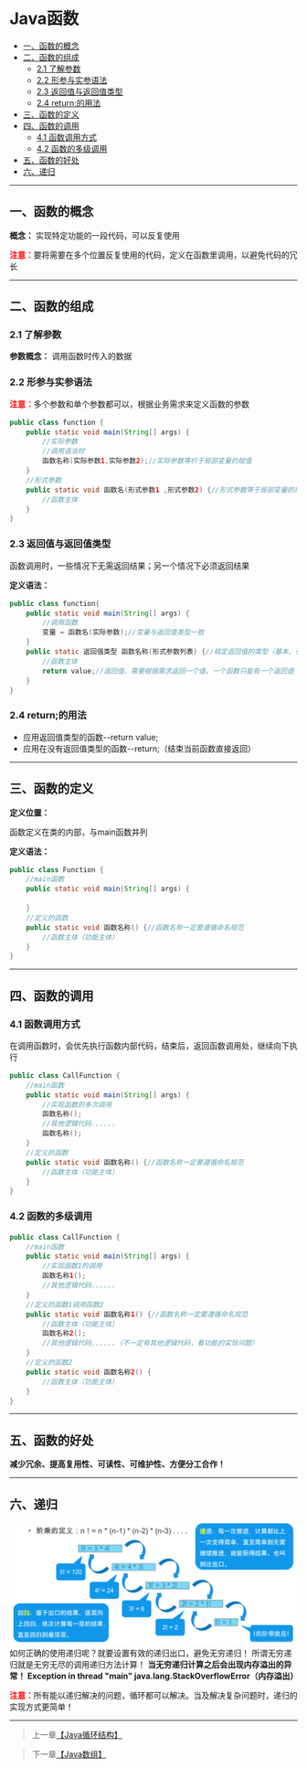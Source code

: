 # Java函数

  * [一、函数的概念](#一函数的概念)
  * [二、函数的组成](#二函数的组成)
     * [2.1 了解参数](#21-了解参数)
     * [2.2 形参与实参语法](#22-形参与实参语法)
     * [2.3 返回值与返回值类型](#23-返回值与返回值类型)
     * [2.4 return;的用法](#24-return的用法)
  * [三、函数的定义](#三函数的定义)
  * [四、函数的调用](#四函数的调用)
     * [4.1 函数调用方式](#41-函数调用方式)
     * [4.2 函数的多级调用](#42-函数的多级调用)
  * [五、函数的好处](#五函数的好处)
  * [六、递归](#六递归)

------

## 一、函数的概念
**概念：** 实现特定功能的一段代码，可以反复使用

<font color="red">**注意：**</font>要将需要在多个位置反复使用的代码，定义在函数里调用，以避免代码的冗长
***
<a id="2"> </a>
## 二、函数的组成

### 2.1 了解参数

**参数概念：** 调用函数时传入的数据



### 2.2 形参与实参语法

<font color="red">**注意：**</font>多个参数和单个参数都可以，根据业务需求来定义函数的参数

```java
public class function {
	public static void main(String[] args) {
		//实际参数
		//调用语法时
		函数名称(实际参数1,实际参数2);//实际参数等价于局部变量的赋值
	}
	//形式参数
	public static void 函数名(形式参数1 ,形式参数2) {//形式参数等于局部变量的声明
		//函数主体
	}
}
```


### 2.3 返回值与返回值类型

函数调用时，一些情况下无需返回结果；另一个情况下必须返回结果

**定义语法：** 

```java
public class function{
	public static void main(String[] args) {
		//调用函数
		变量 = 函数名(实际参数);//变量与返回值类型一致
	}
	public static 返回值类型 函数名称(形式参数列表) {//规定返回值的类型（基本、引用、void）
		//函数主体
		return value;//返回值，需要根据需求返回一个值，一个函数只能有一个返回值
	}
}
```


### 2.4 return;的用法

 - 应用返回值类型的函数--return value;
 - 应用在没有返回值类型的函数--return;（结束当前函数直接返回）
***
<a id="3"> </a>
## 三、函数的定义
**定义位置：** 

函数定义在类的内部，与main函数并列

**定义语法：**

```java
public class Function {
	//main函数
	public static void main(String[] args) {
	
	}
	//定义的函数
	public static void 函数名称() {//函数名称一定要遵循命名规范
		//函数主体（功能主体）
	}
}
```
***
<a id="4"> </a>
## 四、函数的调用
### 4.1 函数调用方式
在调用函数时，会优先执行函数内部代码，结束后，返回函数调用处，继续向下执行

```java
public class CallFunction {
	//main函数
	public static void main(String[] args) {
		//实现函数的多次调用
		函数名称();
		//其他逻辑代码......
		函数名称();
	}
	//定义的函数
	public static void 函数名称() {//函数名称一定要遵循命名规范
		//函数主体（功能主体）
	}
}
```


### 4.2 函数的多级调用

```java
public class CallFunction {
	//main函数
	public static void main(String[] args) {
		//实现函数1的调用
		函数名称1();
		//其他逻辑代码......
	}
	//定义的函数1调用函数2
	public static void 函数名称1() {//函数名称一定要遵循命名规范
		//函数主体（功能主体）
		函数名称2();
		//其他逻辑代码......（不一定有其他逻辑代码，看功能的实现问题）
	}
	//定义的函数2
	public static void 函数名称2() {
		//函数主体（功能主体）
	}
}
```
***
<a id="5"> </a>
## 五、函数的好处
**减少冗余、提高复用性、可读性、可维护性、方便分工合作！**

***
<a id="6"> </a>

## 六、递归
![在这里插入图片描述](https://github.com/Yangliang266/programmingKnowledge/blob/master/media/pictures/Java-Standard-Edition/Java函数/递归.png)
如何正确的使用递归呢？就要设置有效的递归出口，避免无穷递归！
所谓无穷递归就是无穷无尽的调用递归方法计算！
**当无穷递归计算之后会出现内存溢出的异常！
Exception in thread "main" java.lang.StackOverflowError（内存溢出）**

<font color="red">**注意：**</font>所有能以递归解决的问题，循环都可以解决。当及解决复杂问题时，递归的实现方式更简单！

***



> 上一章[【Java循环结构】](https://github.com/Yangliang266/programmingKnowledge/blob/master/docs/Java-Standard-Edition/Java-base/Java循环结构.md)

> 下一章[【Java数组】](https://github.com/Yangliang266/programmingKnowledge/blob/master/docs/Java-Standard-Edition/Java-base/Java数组.md)
